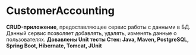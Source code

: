 # CustomerAccounting
<b>CRUD-приложение</b>, предоставляющее сервис работы с данными в БД. Данный сервис позволяет добавлять, удалять, изменять данные о пользователях.
<b>Довавлены Unit тесты
Стек: Java, Maven, PostgreSQL, Spring Boot, Hibernate, Tomcat, JUnit



    
